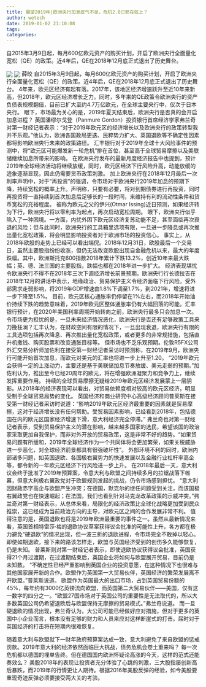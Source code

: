 ```yaml
---
title: 展望2019年|欧洲央行加息底气不足，危机2.0已箭在弦上？
author: wetech
date: 2019-01-02 21:10:08
tags: 
categories: 
---
```

自2015年3月9日起，每月600亿欧元资产的购买计划，开启了欧洲央行全面量化宽松（QE）的政策。近4年后，QE在2018年12月底正式退出了历史舞台。
<!-- more -->
<img align="center" border="0" src="https://imgcdn.yicai.com/uppics/images/2019/01/af820ea727aded24ab98048f983d9d8f.jpg" />
<img align="center" border="0" src="https://imgcdn.yicai.com/uppics/images/2019/01/9a70b02921b145d020a52ea5c3c061ab.jpg" />
薛皎
自2015年3月9日起，每月600亿欧元资产的购买计划，开启了欧洲央行全面量化宽松（QE）的政策。近4年后，QE在2018年12月底正式退出了历史舞台。
4年来，欧元区经济有起有落。2017年，该地区经济增速跃升至近10年来新高，但2018年，欧元区经济增长乏力。同时，多年来的QE政策令欧洲央行的资产负债表规模翻倍，目前已扩大至约4.7万亿欧元，在全球主要央行中，仅次于日本央行。
眼下，市场最为关心的是，2019年夏天结束后，欧洲央行是否真的会开启加息进程？
英国潘缪尔戈登（Panmure Gordon）投资银行首席经济学家弗兰奇对第一财经记者表示：“对于2019年欧元区的经济增长以及欧洲央行的政策转型我并不乐观。”他认为，欧洲各国政局更迭、民粹势力扩大、英国退欧等不确定性因素都将影响欧洲央行未来的政策路径。
汇丰银行对于2019年全球十大风险事件的预测中，将“欧元区可能爆发新一轮危机”排在首位，甚至高于全球贸易摩擦以及美联储继续加息所带来的影响。
在欧洲央行发布的最新月度经济报告中也提到，预计2019年全球经济活动将继续放缓，同时，欧元区经济下行风险升高，动能放缓的迹象逐渐显现，因此仍需要货币政策刺激。
加上欧洲央行在2018年12月最后一次利率声明中，对于“再投资”的强调，令市场对于欧洲央行2019年加息的预期下降，持续宽松的概率上升。声明称，只要有必要，将对到期债券进行再投资，同时再投资将一直持续到首次加息后足够长的一段时间，来维持有利的流动性条件和货币宽松的充裕程度。
被称为欧元之父的伊兴(Otmar Issing)近日预测，如果经济转为下行，欧洲央行将以零利率为起点，再次启动宽松周期。
眼下，欧洲央行似乎陷入了一种困境。一方面，内忧外困下欧元区经济复苏动能不足，甚至面临再次衰退的风险；但与此同时，欧洲央行的工具箱里选项有限，一旦进一步降息或再次推出量化宽松政策，将会明显影响投资者对于欧洲市场的投资信心。
事实上，从2018年欧股的走势上已经可以看出端倪。2018年12月31日，欧股最后一个交易日，虽然主要股指纷纷收涨，但仍无法改变欧股出现自金融危机以来，最大的年度跌幅。其中，欧洲斯托克600指数2018年累计下跌13.2%，创近10年来最大跌幅；英、德、法三国的主要股指，跌幅也都在2018年进一步扩大。
经济表现堪忧令欧洲央行不得不在2018年三次下调经济增长前景预期。欧洲央行行长德拉吉在2018年12月的讲话中表示，地缘政治、贸易保护主义令经济面临下行风险，受外部需求走弱影响，将2019年GDP增速由1.8%下调至1.7%，到2021年，增速将进一步下降至1.5%。
目前，欧元区核心通胀率仍停留在1%左右，而2018年开始油价持续下跌的趋势意味着，2019年欧元区整体通胀率仍有大幅回落的可能。汇丰银行预计，在2020年美国利率周期开始转向之前，欧洲央行最多只会加息一次。
令市场更为担忧的是，一旦未来经济情况恶化，欧洲央行是否还有足够政策工具来力挽狂澜？汇丰认为，在财政空间有限的情况下，一旦出现衰退，欧洲央行有限的工具选项包括再次降息、再次推出量化宽松政策，或者更多的非常规措施，包括直升机撒钱、购买股票和改变通胀目标等。
但市场也不乏乐观预期。伦敦R5FX公司外汇交易分析师加佐利在接受第一财经记者采访时预测称，在2019年9月，欧洲央行可能开始首次加息，而欧元对美元的汇率也将进一步上升至1.20。
“2019年欧元会获得一定的上涨动力，主要还是基于美联储加息节奏放缓、美元走弱的预期。”加佐利认为，推出至今已经20周年的欧元，将在增强欧洲凝聚力和竞争力上，继续发挥重要作用。
持续的全球贸易摩擦无疑给2019年欧元区经济发展蒙上一层阴影。从2018年的经济表现可以看出，对贸易依赖度相对较高的欧元区经济，明显受制于全球贸易局势的变化。
英国经济和商业研究中心高级经济顾问普莱斯在接受第一财经记者采访时说道：“影响2019年欧元区经济最重要的因素就是贸易摩擦，这对于经济增长没有任何帮助。受贸易因素影响，已经看到2018年，包括德国在内的欧元区国家经济增速下滑，意大利经济完全停滞。”
弗兰奇也对第一财经记者表示，受到贸易保护主义的潜在影响，越来越多国家的选民，希望该国的政治家采取更加自我保护，而非对外开放的贸易政策，这是非常不好的趋势。“如果贸易问题有所缓和，2019年全球经济作为一个共同体将会更加繁荣，如果关税威胁进一步恶化，对全球经济前景都具有很强破坏性”。
外部环境不利的同时，欧洲内部诸多问题，如英国退欧、各国极右翼势力的快速发展以及金融行业杠杆率高企等，都令新的一年欧元区经济下行风险进一步上升。
在2018年最后一天，意大利议会终于批准了2019年预算案，令意大利与欧盟之间持续多月的拉锯战落下帷幕，但意大利极右翼政党对于欧盟规则发起的挑战，仍令市场感到担忧。
“意大利因财政赤字高企与欧盟产生冲突；在德国，默克尔的继任问题受到关注，而该国极右翼政党也在快速崛起；在法国，我们也看到针对马克龙改革政策的示威冲突。”弗兰奇对第一财经表示，从总体来看，局限化的经济政策比全球化战略更加受到民众推崇，这已经成为当前政治方向的主导，对欧元区之间的合作发展非常不利。
值得注意的是，英国退欧也将是2019年欧洲最重要的事件之一。虽然从最新情况来看，英国首相特雷莎·梅的退欧协议草案获得议会批准的可能性上升，各方都在极力避免“硬退欧”的情况出现，但一波三折的退欧进程，令市场完全不敢掉以轻心。即使如期退欧，接下来的路该怎样走，欧盟与英国经济受到的创伤多久能够恢复，仍是未知。
普莱斯则对第一财经记者表示，即使退欧协议获得议会批准，英国获得21个月过渡期，在过渡期结束后，英国企业将如何与欧盟展开贸易，目前仍是未知数。
“不确定性已经严重影响到英国企业的投资意愿，在这种情况下也很难与其他国家展开新的合作。欧盟作为英国第一大贸易伙伴，英国经济的繁荣发展离不开欧盟。”普莱斯说道。
欧盟作为英国最大的出口市场，占到英国贸易份额的45%，每年约有3000亿英镑流向欧盟，而英国第二大贸易伙伴——美国，仅有这一数字的四分之一。“欧盟27国市场对于英国公司的重要性是无法取代的，所以大多数英国公司仍希望退欧后与欧盟保持无摩擦的贸易模式。”弗兰奇说道。
而一旦硬退欧的情况出现，弗兰奇认为，大公司可能已经做好应对措施，但对于更多的英国中小企业而言，根本没有足够的财力和人员来应对这样断崖式的打击。届时对于英国经济的打击将在短期内很难恢复。
 
 
随着意大利与欧盟就下一财年政府预算案达成一致，意大利避免了来自欧盟的惩戒罚款。2019年意大利的经济依然面临巨大挑战，债务危机会卷土重来吗？
每一次危机都以德国的埋单告终。但在德国国内欧洲怀疑论高涨的今天，这样的范式还能奏效么？
美股2018年的表现让投资者充分体验了心跳的刺激，三大股指屡创新高后暴跌，而2019年的行情更让人期待。根据2016年美股反弹的经验，如今美股要重现奇迹反弹必须要接受两大关的考验。
